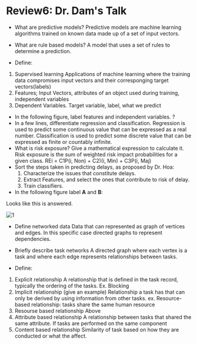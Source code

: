 # Review6: Dr. Dam's Talk

+ What are predictive models?
Predictive models are machine learning algorithms trained on known data made up of a set of input vectors. 

+ What are rule based models?
A model that uses a set of rules to determine a prediction.
+ Define: 
1) Supervised learning
Applications of machine learning where the training data compromises input vectors and their corresponging target vectors(labels)
2) Features;
Input Vectors, attributes of an object used during training, independent variables
3) Dependent Variables.
Target variable, label, what we predict
+ In the following figure, label features and independent variables.
?
+ In a few lines, differentiate regression and classification.
Regression is used to predict some continuous value that can be expressed as a real number. Classification is used to predict some discrete value that can be expressed as finite or countably infinite. 
+ What is risk exposure? Give a mathematical expression to calculate it.
Risk exposure is the sum of weighted risk impact probabilities for a given class.
REi = C1P(i, Non) + C2)(i, Min) + C3P(i, Maj)
+ Sort the steps taken in predicting delays, as proposed by Dr. Hoa:
  1. Characterize the issues that  constitute delays.
  2. Extract Features, and select the ones that contribute to risk of delay.
  3. Train classifiers.
+ In the following figure label **A** and **B**:

Looks like this is answered.

![1](https://cloud.githubusercontent.com/assets/1433964/10259938/29db384a-693c-11e5-8163-69f25542da9a.png)

+ Define networked data
Data that can represented as graph of vertices and edges. In this specific case directed graphs to represent dependencies.
+ Briefly describe task networks
A directed graph where each vertex is a task and where each edge represents relationships between tasks.

+ Define: 
1) Explicit relationship
A relationship that is defined in the task record, typically the ordering of the tasks. Ex. Blocking
2) Implicit relationship (give an example)
Relationship a task has that can only be derived by using information from other tasks. ex. Resource-based relationship: tasks share the same human resource
3) Resourse based relationship
Above
4) Attribute based relationship
A relationship between tasks that shared the same attribute. If tasks are performed on the same component
5) Content based relationship
Similarity of task based on how they are conducted or what the affect.